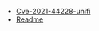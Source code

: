 * [Cve-2021-44228-unifi](004_exploits/log4j/cve-2021-44228/cve-2021-44228-unifi.md)
* [Readme](004_exploits/log4j/cve-2021-44228/README.md)